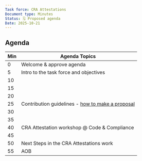 ```yaml
---
Task force: CRA Attestations
Document type: Minutes
Status: 🗓️ Proposed agenda
Date: 2025-10-21
---
```


##  Agenda

| Min | Agenda Topics | 
| -- | ----- | 
|   0 | Welcome & approve agenda | 
|   5 | Intro to the task force and objectives |
|  10 |   |
|  15 |  |
|  20 |  |
|  25 | Contribution guidelines - [how to make a proposal](https://github.com/orcwg/cra-attestations/tree/main/proposals) |
|  30 |  |
|  35 |  |
|  40 |  CRA Attestation workshop @ Code & Compliance| 
|  45 |  |
|  50 |  Next Steps in the CRA Attestations work | 
|  55 | AOB | 

